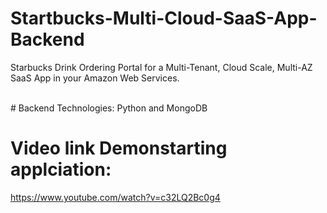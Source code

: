 
# Startbucks-Multi-Cloud-SaaS-App-Backend
Starbucks Drink Ordering Portal for a Multi-Tenant, Cloud Scale, Multi-AZ SaaS App in your Amazon Web Services.

<br> # Backend Technologies:
Python and MongoDB

# Video link Demonstarting applciation:
https://www.youtube.com/watch?v=c32LQ2Bc0g4
